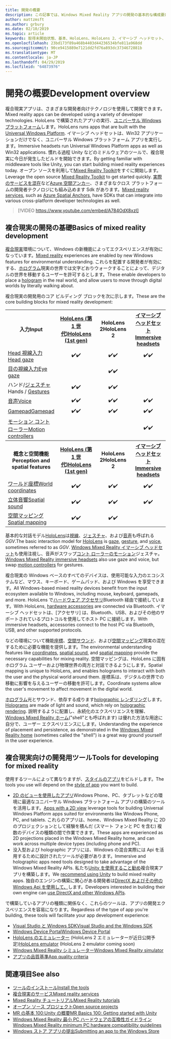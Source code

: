 ```yaml
---
title: 開発の概要
description: この記事では、Windows Mixed Reality アプリの開発の基本的な構成要素について説明します。
author: mattzmsft
ms.author: grbury
ms.date: 02/10/2019
ms.topic: article
keywords: 取得未開始状態、基本、HoloLens、HoloLens 2、イマーシブ ヘッドセット、unity、visual studio
ms.openlocfilehash: 23bd173f89a468b4403d44236534bfe811a968dd
ms.sourcegitcommit: 90ce9415889e7121dd2fd76a893dc3734672881b
ms.translationtype: MT
ms.contentlocale: ja-JP
ms.lasthandoff: 04/29/2019
ms.locfileid: "64873976"
---
```

# <a name="development-overview"></a><span data-ttu-id="0b76e-104">開発の概要</span><span class="sxs-lookup"><span data-stu-id="0b76e-104">Development overview</span></span>

<span data-ttu-id="0b76e-105">複合現実アプリは、さまざまな開発者向けテクノロジを使用して開発できます。</span><span class="sxs-lookup"><span data-stu-id="0b76e-105">Mixed reality apps can be developed using a variety of developer technologies.</span></span>  <span data-ttu-id="0b76e-106">HoloLens で構築されたアプリの実行、[ユニバーサル Windows プラットフォーム](https://dev.windows.com/getstarted)します。</span><span class="sxs-lookup"><span data-stu-id="0b76e-106">HoloLens runs apps that are built with the [Universal Windows Platform](https://dev.windows.com/getstarted).</span></span>  <span data-ttu-id="0b76e-107">イマーシブ ヘッドセットは、Win32 アプリケーションだけでなく、ユニバーサル Windows プラットフォーム アプリを実行します。</span><span class="sxs-lookup"><span data-stu-id="0b76e-107">Immersive headsets run Universal Windows Platform apps as well as Win32 applications.</span></span>
<span data-ttu-id="0b76e-108">慣れる過程 Unity などのミドルウェアのツールで、複合現実に今日が発生したビルドを開始できます。</span><span class="sxs-lookup"><span data-stu-id="0b76e-108">By getting familiar with middleware tools like Unity, you can start building mixed reality experiences today.</span></span>  <span data-ttu-id="0b76e-109">オープン ソースを利用して[Mixed Reality Toolkit](install-the-tools.md)をすぐに開始します。</span><span class="sxs-lookup"><span data-stu-id="0b76e-109">Leverage the open source [Mixed Reality Toolkit](install-the-tools.md) to get started quickly.</span></span>
<span data-ttu-id="0b76e-110"><a href="https://azure.microsoft.com/topic/mixed-reality" target="_blank">実際のサービスを混在</a>など<a href="https://docs.microsoft.com/azure/spatial-anchors" target="_blank">Azure 空間アンカー</a>、さまざまなクロス プラットフォームの開発者テクノロジにも組み込めます Sdk があります。</span><span class="sxs-lookup"><span data-stu-id="0b76e-110"><a href="https://azure.microsoft.com/topic/mixed-reality" target="_blank">Mixed reality services</a>, such as <a href="https://docs.microsoft.com/azure/spatial-anchors" target="_blank">Azure Spatial Anchors</a>, have SDKs that can integrate into various cross-platform developer technologies as well.</span></span>

>[!VIDEO https://www.youtube.com/embed/A784OdX8xzI]

## <a name="basics-of-mixed-reality-development"></a><span data-ttu-id="0b76e-111">複合現実の開発の基礎</span><span class="sxs-lookup"><span data-stu-id="0b76e-111">Basics of mixed reality development</span></span>

<span data-ttu-id="0b76e-112">[複合現実](mixed-reality.md)環境について、Windows の新機能によってエクスペリエンスが有効になっています。</span><span class="sxs-lookup"><span data-stu-id="0b76e-112">[Mixed reality](mixed-reality.md) experiences are enabled by new Windows features for environmental understanding.</span></span> <span data-ttu-id="0b76e-113">これらを配置する開発者が有効にする、[ホログラム](hologram.md)現実の世界では文字どおりウォークすることによって、デジタルの世界を移動するユーザーを許可するとします。</span><span class="sxs-lookup"><span data-stu-id="0b76e-113">These enable developers to place a [hologram](hologram.md) in the real world, and allow users to move through digital worlds by literally walking about.</span></span> 

<span data-ttu-id="0b76e-114">複合現実の開発用のコア ビルディング ブロックを次に示します。</span><span class="sxs-lookup"><span data-stu-id="0b76e-114">These are the core building blocks for mixed reality development:</span></span>

<table>
<tr>
<th><span data-ttu-id="0b76e-115">入力</span><span class="sxs-lookup"><span data-stu-id="0b76e-115">Input</span></span></th><th style="width:150px"> <span data-ttu-id="0b76e-116"><a href="hololens-hardware-details.md">HoloLens (第 1 世代)</a></span><span class="sxs-lookup"><span data-stu-id="0b76e-116"><a href="hololens-hardware-details.md">HoloLens (1st gen)</a></span></span></th><th style="width:150px"><span data-ttu-id="0b76e-117">HoloLens 2</span><span class="sxs-lookup"><span data-stu-id="0b76e-117">HoloLens 2</span></span></th><th style="width:150px"> <span data-ttu-id="0b76e-118"><a href="immersive-headset-hardware-details.md">イマーシブ ヘッドセット</a></span><span class="sxs-lookup"><span data-stu-id="0b76e-118"><a href="immersive-headset-hardware-details.md">Immersive headsets</a></span></span></th>
</tr><tr>
<td> <span data-ttu-id="0b76e-119"><a href="gaze.md">Head 視線入力</a></span><span class="sxs-lookup"><span data-stu-id="0b76e-119"><a href="gaze.md">Head gaze</a></span></span></td><td style="text-align: center;"><span data-ttu-id="0b76e-120">✔️</span><span class="sxs-lookup"><span data-stu-id="0b76e-120">✔️</span></span></td><td style="text-align: center;"><span data-ttu-id="0b76e-121">✔️</span><span class="sxs-lookup"><span data-stu-id="0b76e-121">✔️</span></span></td><td style="text-align: center;"><span data-ttu-id="0b76e-122">✔️</span><span class="sxs-lookup"><span data-stu-id="0b76e-122">✔️</span></span></td>
</tr><tr>
<td> <span data-ttu-id="0b76e-123"><a href="gaze.md">目の視線入力</a></span><span class="sxs-lookup"><span data-stu-id="0b76e-123"><a href="gaze.md">Eye gaze</a></span></span></td><td></td><td style="text-align: center;"><span data-ttu-id="0b76e-124">✔️</span><span class="sxs-lookup"><span data-stu-id="0b76e-124">✔️</span></span></td><td></td>
</tr><tr>
<td> <span data-ttu-id="0b76e-125">ハンド/<a href="gestures.md">ジェスチャ</a></span><span class="sxs-lookup"><span data-stu-id="0b76e-125">Hands / <a href="gestures.md">Gestures</a></span></span></td><td style="text-align: center;"><span data-ttu-id="0b76e-126">✔️</span><span class="sxs-lookup"><span data-stu-id="0b76e-126">✔️</span></span></td><td style="text-align: center;"><span data-ttu-id="0b76e-127">✔️</span><span class="sxs-lookup"><span data-stu-id="0b76e-127">✔️</span></span></td><td></td>
</tr><tr>
<td> <span data-ttu-id="0b76e-128"><a href="voice-input.md">音声</a></span><span class="sxs-lookup"><span data-stu-id="0b76e-128"><a href="voice-input.md">Voice</a></span></span></td><td style="text-align: center;"><span data-ttu-id="0b76e-129">✔️</span><span class="sxs-lookup"><span data-stu-id="0b76e-129">✔️</span></span></td><td style="text-align: center;"><span data-ttu-id="0b76e-130">✔️</span><span class="sxs-lookup"><span data-stu-id="0b76e-130">✔️</span></span></td><td style="text-align: center;"><span data-ttu-id="0b76e-131">✔️</span><span class="sxs-lookup"><span data-stu-id="0b76e-131">✔️</span></span></td>
</tr><tr>
<td> <span data-ttu-id="0b76e-132"><a href="hardware-accessories.md">Gamepad</a></span><span class="sxs-lookup"><span data-stu-id="0b76e-132"><a href="hardware-accessories.md">Gamepad</a></span></span></td><td style="text-align: center;"><span data-ttu-id="0b76e-133">✔️</span><span class="sxs-lookup"><span data-stu-id="0b76e-133">✔️</span></span></td><td style="text-align: center;"><span data-ttu-id="0b76e-134">✔️</span><span class="sxs-lookup"><span data-stu-id="0b76e-134">✔️</span></span></td><td style="text-align: center;"><span data-ttu-id="0b76e-135">✔️</span><span class="sxs-lookup"><span data-stu-id="0b76e-135">✔️</span></span></td>
</tr><tr>
<td> <span data-ttu-id="0b76e-136"><a href="motion-controllers.md">モーション コントローラー</a></span><span class="sxs-lookup"><span data-stu-id="0b76e-136"><a href="motion-controllers.md">Motion controllers</a></span></span></td><td></td><td></td><td style="text-align: center;"><span data-ttu-id="0b76e-137">✔️</span><span class="sxs-lookup"><span data-stu-id="0b76e-137">✔️</span></span></td>
</tr><tr>
<th> <span data-ttu-id="0b76e-138">概念と空間機能</span><span class="sxs-lookup"><span data-stu-id="0b76e-138">Perception and spatial features</span></span></th><th style="width:150px"> <span data-ttu-id="0b76e-139"><a href="hololens-hardware-details.md">HoloLens (第 1 世代)</a></span><span class="sxs-lookup"><span data-stu-id="0b76e-139"><a href="hololens-hardware-details.md">HoloLens (1st gen)</a></span></span></th><th style="width:150px"><span data-ttu-id="0b76e-140">HoloLens 2</span><span class="sxs-lookup"><span data-stu-id="0b76e-140">HoloLens 2</span></span></th><th style="width:150px"> <span data-ttu-id="0b76e-141"><a href="immersive-headset-hardware-details.md">イマーシブ ヘッドセット</a></span><span class="sxs-lookup"><span data-stu-id="0b76e-141"><a href="immersive-headset-hardware-details.md">Immersive headsets</a></span></span></th>
</tr><tr>
<td> <span data-ttu-id="0b76e-142"><a href="coordinate-systems.md">ワールド座標</a></span><span class="sxs-lookup"><span data-stu-id="0b76e-142"><a href="coordinate-systems.md">World coordinates</a></span></span></td><td style="text-align: center;"><span data-ttu-id="0b76e-143">✔️</span><span class="sxs-lookup"><span data-stu-id="0b76e-143">✔️</span></span></td><td style="text-align: center;"><span data-ttu-id="0b76e-144">✔️</span><span class="sxs-lookup"><span data-stu-id="0b76e-144">✔️</span></span></td><td style="text-align: center;"><span data-ttu-id="0b76e-145">✔️</span><span class="sxs-lookup"><span data-stu-id="0b76e-145">✔️</span></span></td>
</tr><tr>
<td> <span data-ttu-id="0b76e-146"><a href="spatial-sound.md">立体音響</a></span><span class="sxs-lookup"><span data-stu-id="0b76e-146"><a href="spatial-sound.md">Spatial sound</a></span></span></td><td style="text-align: center;"><span data-ttu-id="0b76e-147">✔️</span><span class="sxs-lookup"><span data-stu-id="0b76e-147">✔️</span></span></td><td style="text-align: center;"><span data-ttu-id="0b76e-148">✔️</span><span class="sxs-lookup"><span data-stu-id="0b76e-148">✔️</span></span></td><td style="text-align: center;"><span data-ttu-id="0b76e-149">✔️</span><span class="sxs-lookup"><span data-stu-id="0b76e-149">✔️</span></span></td>
</tr><tr>
<td> <span data-ttu-id="0b76e-150"><a href="spatial-mapping.md">空間マッピング</a></span><span class="sxs-lookup"><span data-stu-id="0b76e-150"><a href="spatial-mapping.md">Spatial mapping</a></span></span></td><td style="text-align: center;"><span data-ttu-id="0b76e-151">✔️</span><span class="sxs-lookup"><span data-stu-id="0b76e-151">✔️</span></span></td><td style="text-align: center;"><span data-ttu-id="0b76e-152">✔️</span><span class="sxs-lookup"><span data-stu-id="0b76e-152">✔️</span></span></td><td></td>
</tr>
</table>



<span data-ttu-id="0b76e-153">基本的な対話モデル[HoloLens](hololens-hardware-details.md)は[視線](gaze.md)、[ジェスチャ](gestures.md)、および[音声](voice-input.md)も呼ばれる*GGV*.</span><span class="sxs-lookup"><span data-stu-id="0b76e-153">The basic interaction model for [HoloLens](hololens-hardware-details.md) is [gaze](gaze.md), [gesture](gestures.md), and [voice](voice-input.md), sometimes referred to as *GGV*.</span></span> <span data-ttu-id="0b76e-154">[Windows Mixed Reality イマーシブ ヘッドセット](immersive-headset-hardware-details.md)も使用注視し、音声がスワップ[コント ローラーのモーション](motion-controllers.md)ジェスチャ。</span><span class="sxs-lookup"><span data-stu-id="0b76e-154">[Windows Mixed Reality immersive headsets](immersive-headset-hardware-details.md) also use gaze and voice, but swap [motion controllers](motion-controllers.md) for gestures.</span></span>


<span data-ttu-id="0b76e-155">複合現実の Windows ベースのすべてのデバイスは、使用可能な入力のエコシステムなど、マウス、キーボード、ゲームパッド、および Windows を享受できます。</span><span class="sxs-lookup"><span data-stu-id="0b76e-155">All Windows-based mixed reality devices benefit from the input ecosystem available to Windows, including mouse, keyboard, gamepads, and more.</span></span> <span data-ttu-id="0b76e-156">HoloLens で[ハードウェア アクセサリ](hardware-accessories.md)Bluetooth 経由で接続しています。</span><span class="sxs-lookup"><span data-stu-id="0b76e-156">With HoloLens, [hardware accessories](hardware-accessories.md) are connected via Bluetooth.</span></span> <span data-ttu-id="0b76e-157">イマーシブ ヘッドセットは、[アクセサリ] は、Bluetooth、USB、およびその他のサポートされているプロトコルを使用してホスト PC に接続します。</span><span class="sxs-lookup"><span data-stu-id="0b76e-157">With immersive headsets, accessories connect to the host PC via Bluetooth, USB, and other supported protocols.</span></span>

<span data-ttu-id="0b76e-158">などの環境について機能[座標](coordinate-systems.md)、[空間サウンド](spatial-sound.md)、および[空間マッピング](spatial-mapping.md)現実の混在するために必要な機能を提供します。</span><span class="sxs-lookup"><span data-stu-id="0b76e-158">The environmental understanding features like [coordinates](coordinate-systems.md), [spatial sound](spatial-sound.md), and [spatial mapping](spatial-mapping.md) provide the necessary capabilities for mixing reality.</span></span> <span data-ttu-id="0b76e-159">空間マッピングは、HoloLens に固有ホログラム ユーザーおよび物理世界の両方と対話できるようにします。</span><span class="sxs-lookup"><span data-stu-id="0b76e-159">Spatial mapping is unique to HoloLens, and enables holograms to interact with both the user and the physical world around them.</span></span> <span data-ttu-id="0b76e-160">座標系は、デジタルの世界での移動に影響を与えるユーザーの移動を許可します。</span><span class="sxs-lookup"><span data-stu-id="0b76e-160">Coordinate systems allow the user's movement to affect movement in the digital world.</span></span>

<span data-ttu-id="0b76e-161">[ホログラム](hologram.md)光とサウンド、依存する成ります[holographic レンダリング](rendering.md)します。</span><span class="sxs-lookup"><span data-stu-id="0b76e-161">[Holograms](hologram.md) are made of light and sound, which rely on [holographic rendering](rendering.md).</span></span> <span data-ttu-id="0b76e-162">説明するように配置し、永続化のエクスペリエンスを理解、 [Windows Mixed Reality ホーム](navigating-the-windows-mixed-reality-home.md)("shell"とも呼ばれます) は優れた方法な用途に自分で、ユーザー エクスペリエンスにします。</span><span class="sxs-lookup"><span data-stu-id="0b76e-162">Understanding the experience of placement and persistence, as demonstrated in the [Windows Mixed Reality home](navigating-the-windows-mixed-reality-home.md) (sometimes called the "shell") is a great way ground yourself in the user experience.</span></span>

## <a name="tools-for-developing-for-mixed-reality"></a><span data-ttu-id="0b76e-163">複合現実向けの開発用ツール</span><span class="sxs-lookup"><span data-stu-id="0b76e-163">Tools for developing for mixed reality</span></span>

<span data-ttu-id="0b76e-164">使用するツールによって異なりますが、[スタイルのアプリ](app-views.md)をビルドします。</span><span class="sxs-lookup"><span data-stu-id="0b76e-164">The tools you use will depend on the [style of app](app-views.md) you want to build.</span></span>
* <span data-ttu-id="0b76e-165">[2D のビューを使用したアプリ](building-2d-apps.md)Windows Phone、PC、タブレットなどの環境に最適なユニバーサル Windows プラットフォーム アプリの構築のツールを活用します。</span><span class="sxs-lookup"><span data-stu-id="0b76e-165">[Apps with a 2D view](building-2d-apps.md) leverage tools for building Universal Windows Platform apps suited for environments like Windows Phone, PC, and tablets.</span></span> <span data-ttu-id="0b76e-166">これらのアプリは、home、Windows Mixed Reality に 2D のプロジェクションとして経験を積んだ (スマート フォンと PC を含む) 複数のデバイスの種類の間で作業できます。</span><span class="sxs-lookup"><span data-stu-id="0b76e-166">These apps are experienced as 2D projections placed in the Windows Mixed Reality home, and can work across multiple device types (including phone and PC).</span></span>
* <span data-ttu-id="0b76e-167">没入型および holographic アプリには、Windows の混合実際には Api を活用するために設計されたツールが必要があります。</span><span class="sxs-lookup"><span data-stu-id="0b76e-167">Immersive and holographic apps need tools designed to take advantage of the Windows Mixed Reality APIs.</span></span> <span data-ttu-id="0b76e-168">私たち[Unity を使用すること勧め](unity-development-overview.md)複合現実アプリを構築します。</span><span class="sxs-lookup"><span data-stu-id="0b76e-168">We [recommend using Unity](unity-development-overview.md) to build mixed reality apps.</span></span> <span data-ttu-id="0b76e-169">独自のエンジンの構築に関心がある開発者は[DirectX およびその他の Windows Api を使用して、](directx-development-overview.md)します。</span><span class="sxs-lookup"><span data-stu-id="0b76e-169">Developers interested in building their own engine can [use DirectX and other Windows APIs](directx-development-overview.md).</span></span>

<span data-ttu-id="0b76e-170">で構築しているアプリの種類に関係なく、これらのツールは、アプリの開発エクスペリエンスを容易になります。</span><span class="sxs-lookup"><span data-stu-id="0b76e-170">Regardless of the type of app you're building, these tools will facilitate your app development experience:</span></span>
* [<span data-ttu-id="0b76e-171">Visual Studio と Windows SDK</span><span class="sxs-lookup"><span data-stu-id="0b76e-171">Visual Studio and the Windows SDK</span></span>](using-visual-studio.md)
* [<span data-ttu-id="0b76e-172">Windows Device Portal</span><span class="sxs-lookup"><span data-stu-id="0b76e-172">Windows Device Portal</span></span>](using-the-windows-device-portal.md)
* <span data-ttu-id="0b76e-173">[HoloLens のエミュレーター](using-the-hololens-emulator.md) (HoloLens 2 エミュレーターが近日公開予定)</span><span class="sxs-lookup"><span data-stu-id="0b76e-173">[HoloLens emulator](using-the-hololens-emulator.md) (HoloLens 2 emulator coming soon)</span></span>
* [<span data-ttu-id="0b76e-174">Windows Mixed Reality シミュレーター</span><span class="sxs-lookup"><span data-stu-id="0b76e-174">Windows Mixed Reality simulator</span></span>](using-the-windows-mixed-reality-simulator.md)
* [<span data-ttu-id="0b76e-175">アプリの品質基準</span><span class="sxs-lookup"><span data-stu-id="0b76e-175">App quality criteria</span></span>](app-quality-criteria.md)

## <a name="see-also"></a><span data-ttu-id="0b76e-176">関連項目</span><span class="sxs-lookup"><span data-stu-id="0b76e-176">See also</span></span>
* [<span data-ttu-id="0b76e-177">ツールのインストール</span><span class="sxs-lookup"><span data-stu-id="0b76e-177">Install the tools</span></span>](install-the-tools.md)
* <span data-ttu-id="0b76e-178"><a href="https://azure.microsoft.com/topic/mixed-reality" target="_blank">複合現実のサービス</a></span><span class="sxs-lookup"><span data-stu-id="0b76e-178"><a href="https://azure.microsoft.com/topic/mixed-reality" target="_blank">Mixed reality services</a></span></span>
* [<span data-ttu-id="0b76e-179">Mixed Reality チュートリアル</span><span class="sxs-lookup"><span data-stu-id="0b76e-179">Mixed Reality tutorials</span></span>](tutorials.md)
* [<span data-ttu-id="0b76e-180">オープン ソース プロジェクト</span><span class="sxs-lookup"><span data-stu-id="0b76e-180">Open source projects</span></span>](open-source-projects.md)
* [<span data-ttu-id="0b76e-181">MR の基本 100:Unity の概要</span><span class="sxs-lookup"><span data-stu-id="0b76e-181">MR Basics 100: Getting started with Unity</span></span>](holograms-100.md)
* [<span data-ttu-id="0b76e-182">Windows Mixed Reality 最小 PC ハードウェアの互換性ガイドライン</span><span class="sxs-lookup"><span data-stu-id="0b76e-182">Windows Mixed Reality minimum PC hardware compatibility guidelines</span></span>](https://docs.microsoft.com/windows/mixed-reality/enthusiast-guide/windows-mixed-reality-minimum-pc-hardware-compatibility-guidelines)
* [<span data-ttu-id="0b76e-183">Windows ストア アプリの提出</span><span class="sxs-lookup"><span data-stu-id="0b76e-183">Submitting an app to the Windows Store</span></span>](submitting-an-app-to-the-microsoft-store.md)
